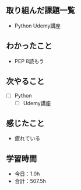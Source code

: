 ## 取り組んだ課題一覧

- Python Udemy講座

## わかったこと
- PEP 8読もう

## 次やること

- [ ] Python
    - [ ] Udemy講座

## 感じたこと
- 疲れている

## 学習時間

- 今日：1.0h
- 合計：507.5h